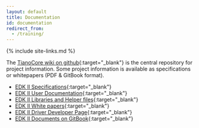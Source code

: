 ```yaml
---
layout: default
title: Documentation
id: documentation
redirect_from:
  - /training/
---
```

{% include site-links.md %}

The [TianoCore wiki on github]({{wiki}}){:target="_blank"} is the central repository for project information. Some project information is available as specifications or whitepapers (PDF & GitBook format).
* [EDK II Specifications]({{wiki}}/EDK-II-Specifications){:target="_blank"}
* [EDK II User Documentation]({{wiki}}/EDK-II-User-Documentation){:target="_blank"}
* [EDK II Libraries and Helper files]({{wiki}}/EDK-II-Libraries-and-Helper-files){:target="_blank"}
* [EDK II White papers]({{wiki}}/EDK-II-white-papers){:target="_blank"}
* [EDK II Driver Developer Page]({{wiki}}/Driver-Developer){:target="_blank"}
* [EDK II Documents on GitBook]({{gitbook}}){:target="_blank"}
